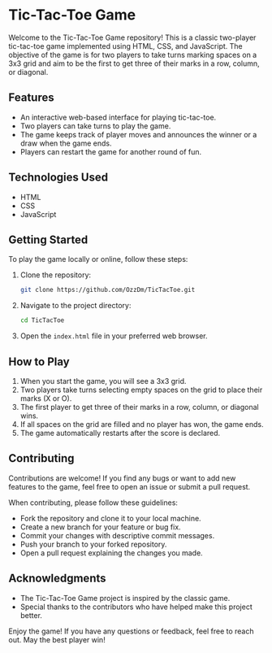 # Tic-Tac-Toe Game

Welcome to the Tic-Tac-Toe Game repository! This is a classic two-player tic-tac-toe game implemented using HTML, CSS, and JavaScript. The objective of the game is for two players to take turns marking spaces on a 3x3 grid and aim to be the first to get three of their marks in a row, column, or diagonal.


## Features

- An interactive web-based interface for playing tic-tac-toe.
- Two players can take turns to play the game.
- The game keeps track of player moves and announces the winner or a draw when the game ends.
- Players can restart the game for another round of fun.

## Technologies Used

- HTML
- CSS
- JavaScript

## Getting Started

To play the game locally or online, follow these steps:

1. Clone the repository:

   ```bash
   git clone https://github.com/OzzDm/TicTacToe.git
   ```

2. Navigate to the project directory:

   ```bash
   cd TicTacToe
   ```

3. Open the `index.html` file in your preferred web browser.

## How to Play

1. When you start the game, you will see a 3x3 grid.
2. Two players take turns selecting empty spaces on the grid to place their marks (X or O).
3. The first player to get three of their marks in a row, column, or diagonal wins.
4. If all spaces on the grid are filled and no player has won, the game ends.
5. The game automatically restarts after the score is declared.

## Contributing

Contributions are welcome! If you find any bugs or want to add new features to the game, feel free to open an issue or submit a pull request.

When contributing, please follow these guidelines:

- Fork the repository and clone it to your local machine.
- Create a new branch for your feature or bug fix.
- Commit your changes with descriptive commit messages.
- Push your branch to your forked repository.
- Open a pull request explaining the changes you made.


## Acknowledgments

- The Tic-Tac-Toe Game project is inspired by the classic game.
- Special thanks to the contributors who have helped make this project better.

Enjoy the game! If you have any questions or feedback, feel free to reach out. May the best player win!
